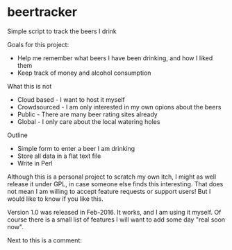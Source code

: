 # beertracker
Simple script to track the beers I drink

Goals for this project:
 - Help me remember what beers I have been drinking, and how I liked them
 - Keep track of money and alcohol consumption

What this is not
 - Cloud based - I want to host it myself
 - Crowdsourced - I am only interested in my own opions about the beers
 - Public - There are many beer rating sites already
 - Global - I only care about the local watering holes

Outline
 - Simple form to enter a beer I am drinking
 - Store all data in a flat text file
 - Write in Perl

Although this is a personal project to scratch my own itch, I might as well
release it under GPL, in case someone else finds this interesting. That does
not mean I am willing to accept feature requests or support users! But I would
like to know if you like this. 


Version 1.0 was released in Feb-2016. It works, and I am using it myself. Of
course there is a small list of features I will want to add some day "real
soon now".


Next to this is a comment: <!--- This is a comment
on two lines -->

